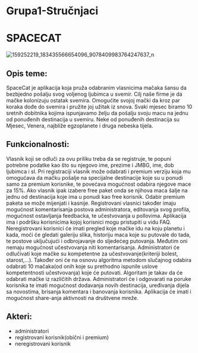# Grupa1-Stručnjaci
# SPACECAT

![159252219_183435566654096_9078409983764247637_n](https://user-images.githubusercontent.com/73399075/110942858-b7cded00-833a-11eb-8768-4c6727b7ab5a.jpg)

## Opis teme: ##
SpaceCat je aplikacija koja pruža odabranim vlasnicima mačaka šansu da bezbjedno pošalju svog voljenog ljubimca u svemir. Cilj naše firme je da mačke kolonizuju ostatak svemira. Omogućite svojoj mački da kroz par koraka dođe do svemira i pružite joj užitak iz snova. 
Svaki mjesec biramo 10 sretnih dobitnika kojima ispunjavamo želju da pošalju svoju macu na jednu od ponuđenih destinacija u svemiru.
Neke od ponuđenih destinacija su Mjesec, Venera, najbliže egzoplanete i druga nebeska tijela.

## Funkcionalnosti: ##
Vlasnik koji se odluči za ovu priliku treba da se registruje, te popuni potrebne podatke kao što su njegovo ime, prezime i JMBG, ime, dob ljubimca i sl. 
Pri registraciji vlasnik može odabrati i premium verziju koja mu omogućava da mačku pošalje na specijalne destinacije koje su u ponudi samo za premium korisnike, te povećava mogućnost odabira njegove mace za 15%. 
Ako vlasnik ipak izabere free paket onda se njihova maca šalje na jednu od destinacija koje ima u ponudi kao free korisnik. Odabir premium paketa se može mijenjati i kasnije.
Registrovani vlasnici također imaju mogućnost komentarisanja postova administratora, editovanja svog profila, mogućnost ostavljanja feedbacka, te učestvovanja u pollovima.
Aplikacija ima i podršku korisnicima kojoj korisnici mogu pristupiti u vidu FAQ.
Neregistrovani korisnici će imati pregled koje mačke idu na koju planetu i kada, moći će gledati galeriju slika, historiju maca koje su putovale do tada, te postove uključujući i odbrojavanje do sljedećeg putovanja. Međutim oni nemaju mogućnost učestvovanja niti komentarisanja.
Administratori će odlučivati koje mačke su kompetentne za učestvovanje(kriteriji bolest, starost,...). Također oni će na osnovu algoritma metodom slučajnog odabira odabrati 10 mačaka(od onih koje su prethodno ispunile uslove kompetentnosti učestvovanja) koje će putovati. Algoritam je takav da će odabrati mačke iz različitih država. Administratori će i odgovarati na poruke korisnika te imati mogućnost dodavanja novih destinacija, uređivanja dijela sa novostima, brisanja komentara i banovanja korisnika.
Aplikacija će imati i mogućnost share-anja aktivnosti na društvene mreže.

## Akteri: ##
* administratori
* registrovani korisnik(obični i premium)
* neregistrovani korisnik
